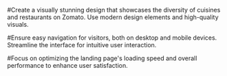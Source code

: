 #Create a visually stunning design that showcases the diversity of cuisines and restaurants on Zomato. Use modern design elements and high-quality visuals.

#Ensure easy navigation for visitors, both on desktop and mobile devices. Streamline the interface for intuitive user interaction.

#Focus on optimizing the landing page's loading speed and overall performance to enhance user satisfaction.
